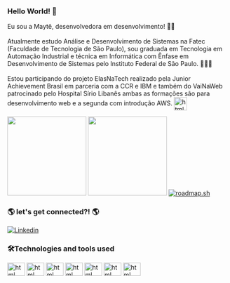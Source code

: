 ### Hello World! 👋

Eu sou a Maytê, desenvolvedora em desenvolvimento!  👩🏾<br><br>
Atualmente estudo Análise e Desenvolvimento de Sistemas na Fatec (Faculdade de Tecnologia de São Paulo), sou graduada em Tecnologia em Automação Industrial e técnica em Informática com Ênfase em Desenvolvimento de Sistemas pelo Instituto Federal de São Paulo. 🧑🏾‍🎓<br><br>
Estou participando do projeto ElasNaTech realizado pela Junior Achievement Brasil em parceria com a CCR e IBM e também do VaiNaWeb patrocinado pelo Hospital Sírio Libanês ambas as formações são para desenvolvimento web e a segunda com introdução AWS.
<img align="center" alt="html" height="30" width="30" src="https://github.com/maytearaujo/maytearaujo/assets/87009799/5c179ff9-2e9c-4b3a-94a2-76341c547659">
<br>

<div>
  <img height="180em" src="https://github-readme-stats.vercel.app/api?username=maytearaujo&show_icons=true&theme=tokyonight">
  <img height="180em" src="https://github-readme-stats.vercel.app/api/top-langs/?username=maytearaujo&layout=compact">
  <a href="https://roadmap.sh"><img src="https://api.roadmap.sh/v1-badge/tall/64b9bdbd8a29ad56fa9ce265?variant=dark&roadmaps=frontend%2Cbackend%2Cdevops%2Cfull-stack" alt="roadmap.sh"/></a>
</div>

### 🌎 let's get connected?! 🌎

[![Linkedin](https://img.shields.io/badge/LinkedIn-0077B5?style=for-the-badge&logo=linkedin&logoColor=white)](https://www.linkedin.com/in/maytearaujo/)

### 🛠️Technologies and tools used
<div>
  <img align="center" alt="html" height="30" width="40" src="https://cdn.jsdelivr.net/gh/devicons/devicon/icons/html5/html5-plain-wordmark.svg" />
  <img align="center" alt="html" height="30" width="40" src="https://cdn.jsdelivr.net/gh/devicons/devicon/icons/cplusplus/cplusplus-line.svg" />
          
  <img align="center" alt="html" height="30" width="40" src="https://cdn.jsdelivr.net/gh/devicons/devicon/icons/php/php-original.svg" />
          
  <img align="center" alt="html" height="30" width="40" src="https://cdn.jsdelivr.net/gh/devicons/devicon/icons/laravel/laravel-plain-wordmark.svg" />
  
  <img align="center" alt="html" height="30" width="40" src="https://cdn.jsdelivr.net/gh/devicons/devicon/icons/css3/css3-plain-wordmark.svg" />

<img align="center" alt="html" height="30" width="40" src="https://cdn.jsdelivr.net/gh/devicons/devicon/icons/java/java-original-wordmark.svg" />

<img align="center" alt="html" height="30" width="40" src="https://cdn.jsdelivr.net/gh/devicons/devicon/icons/javascript/javascript-plain.svg" />

</div>
          
<!--
**maytearaujo/maytearaujo** is a ✨ _special_ ✨ repository because its `README.md` (this file) appears on your GitHub profile.

Here are some ideas to get you started:

- 🔭 I’m currently working on ...
- 🌱 I’m currently learning ...
- 👯 I’m looking to collaborate on ...
- 🤔 I’m looking for help with ...
- 💬 Ask me about ...
- 📫 How to reach me: ...
- 😄 Pronouns: ...
- ⚡ Fun fact: ...
-->
